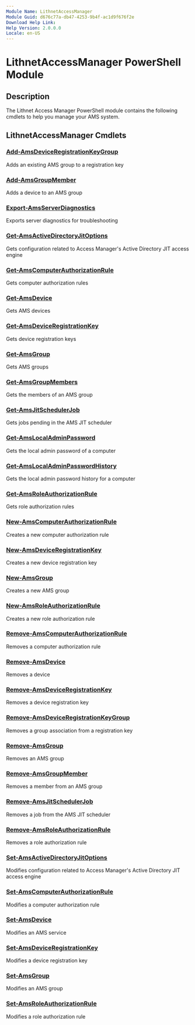 ```yaml
---
Module Name: LithnetAccessManager
Module Guid: d676c77a-db47-4253-9b4f-ac1d9f676f2e
Download Help Link: 
Help Version: 2.0.0.0
Locale: en-US
---
```


# LithnetAccessManager PowerShell Module
## Description
The Lithnet Access Manager PowerShell module contains the following cmdlets to help you manage your AMS system.

## LithnetAccessManager Cmdlets
### [Add-AmsDeviceRegistrationKeyGroup](Add-AmsDeviceRegistrationKeyGroup.md)
Adds an existing AMS group to a registration key

### [Add-AmsGroupMember](Add-AmsGroupMember.md)
Adds a device to an AMS group

### [Export-AmsServerDiagnostics](Export-AmsServerDiagnostics.md)
Exports server diagnostics for troubleshooting

### [Get-AmsActiveDirectoryJitOptions](Get-AmsActiveDirectoryJitOptions.md)
Gets configuration related to Access Manager's Active Directory JIT access engine

### [Get-AmsComputerAuthorizationRule](Get-AmsComputerAuthorizationRule.md)
Gets computer authorization rules

### [Get-AmsDevice](Get-AmsDevice.md)
Gets AMS devices

### [Get-AmsDeviceRegistrationKey](Get-AmsDeviceRegistrationKey.md)
Gets device registration keys

### [Get-AmsGroup](Get-AmsGroup.md)
Gets AMS groups

### [Get-AmsGroupMembers](Get-AmsGroupMembers.md)
Gets the members of an AMS group

### [Get-AmsJitSchedulerJob](Get-AmsJitSchedulerJob.md)
Gets jobs pending in the AMS JIT scheduler

### [Get-AmsLocalAdminPassword](Get-AmsLocalAdminPassword.md)
Gets the local admin password of a computer

### [Get-AmsLocalAdminPasswordHistory](Get-AmsLocalAdminPasswordHistory.md)
Gets the local admin password history for a computer

### [Get-AmsRoleAuthorizationRule](Get-AmsRoleAuthorizationRule.md)
Gets role authorization rules

### [New-AmsComputerAuthorizationRule](New-AmsComputerAuthorizationRule.md)
Creates a new computer authorization rule

### [New-AmsDeviceRegistrationKey](New-AmsDeviceRegistrationKey.md)
Creates a new device registration key

### [New-AmsGroup](New-AmsGroup.md)
Creates a new AMS group

### [New-AmsRoleAuthorizationRule](New-AmsRoleAuthorizationRule.md)
Creates a new role authorization rule

### [Remove-AmsComputerAuthorizationRule](Remove-AmsComputerAuthorizationRule.md)
Removes a computer authorization rule

### [Remove-AmsDevice](Remove-AmsDevice.md)
Removes a device

### [Remove-AmsDeviceRegistrationKey](Remove-AmsDeviceRegistrationKey.md)
Removes a device registration key

### [Remove-AmsDeviceRegistrationKeyGroup](Remove-AmsDeviceRegistrationKeyGroup.md)
Removes a group association from a registration key

### [Remove-AmsGroup](Remove-AmsGroup.md)
Removes an AMS group

### [Remove-AmsGroupMember](Remove-AmsGroupMember.md)
Removes a member from an AMS group

### [Remove-AmsJitSchedulerJob](Remove-AmsJitSchedulerJob.md)
Removes a job from the AMS JIT scheduler

### [Remove-AmsRoleAuthorizationRule](Remove-AmsRoleAuthorizationRule.md)
Removes a role authorization rule

### [Set-AmsActiveDirectoryJitOptions](Set-AmsActiveDirectoryJitOptions.md)
Modifies configuration related to Access Manager's Active Directory JIT access engine

### [Set-AmsComputerAuthorizationRule](Set-AmsComputerAuthorizationRule.md)
Modifies a computer authorization rule

### [Set-AmsDevice](Set-AmsDevice.md)
Modifies an AMS service

### [Set-AmsDeviceRegistrationKey](Set-AmsDeviceRegistrationKey.md)
Modifies a device registration key

### [Set-AmsGroup](Set-AmsGroup.md)
Modifies an AMS group

### [Set-AmsRoleAuthorizationRule](Set-AmsRoleAuthorizationRule.md)
Modifies a role authorization rule

